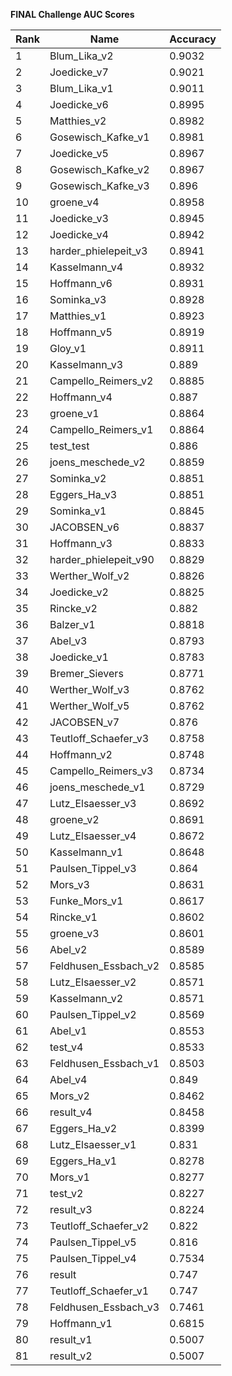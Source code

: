 **FINAL Challenge AUC Scores**


|Rank|Name|Accuracy|
|----|-----|---|
|1|Blum_Lika_v2|0.9032| 
|2|Joedicke_v7|0.9021| 
|3|Blum_Lika_v1|0.9011| 
|4|Joedicke_v6|0.8995| 
|5|Matthies_v2|0.8982| 
|6|Gosewisch_Kafke_v1|0.8981| 
|7|Joedicke_v5|0.8967| 
|8|Gosewisch_Kafke_v2|0.8967| 
|9|Gosewisch_Kafke_v3|0.896| 
|10|groene_v4|0.8958| 
|11|Joedicke_v3|0.8945| 
|12|Joedicke_v4|0.8942| 
|13|harder_phielepeit_v3|0.8941| 
|14|Kasselmann_v4|0.8932| 
|15|Hoffmann_v6|0.8931| 
|16|Sominka_v3|0.8928| 
|17|Matthies_v1|0.8923| 
|18|Hoffmann_v5|0.8919| 
|19|Gloy_v1|0.8911| 
|20|Kasselmann_v3|0.889| 
|21|Campello_Reimers_v2|0.8885| 
|22|Hoffmann_v4|0.887| 
|23|groene_v1|0.8864| 
|24|Campello_Reimers_v1|0.8864| 
|25|test_test|0.886| 
|26|joens_meschede_v2|0.8859| 
|27|Sominka_v2|0.8851| 
|28|Eggers_Ha_v3|0.8851| 
|29|Sominka_v1|0.8845| 
|30|JACOBSEN_v6|0.8837| 
|31|Hoffmann_v3|0.8833| 
|32|harder_phielepeit_v90|0.8829| 
|33|Werther_Wolf_v2|0.8826| 
|34|Joedicke_v2|0.8825| 
|35|Rincke_v2|0.882| 
|36|Balzer_v1|0.8818| 
|37|Abel_v3|0.8793| 
|38|Joedicke_v1|0.8783| 
|39|Bremer_Sievers|0.8771| 
|40|Werther_Wolf_v3|0.8762| 
|41|Werther_Wolf_v5|0.8762| 
|42|JACOBSEN_v7|0.876| 
|43|Teutloff_Schaefer_v3|0.8758| 
|44|Hoffmann_v2|0.8748| 
|45|Campello_Reimers_v3|0.8734| 
|46|joens_meschede_v1|0.8729| 
|47|Lutz_Elsaesser_v3|0.8692| 
|48|groene_v2|0.8691| 
|49|Lutz_Elsaesser_v4|0.8672| 
|50|Kasselmann_v1|0.8648| 
|51|Paulsen_Tippel_v3|0.864| 
|52|Mors_v3|0.8631| 
|53|Funke_Mors_v1|0.8617| 
|54|Rincke_v1|0.8602| 
|55|groene_v3|0.8601| 
|56|Abel_v2|0.8589| 
|57|Feldhusen_Essbach_v2|0.8585| 
|58|Lutz_Elsaesser_v2|0.8571| 
|59|Kasselmann_v2|0.8571| 
|60|Paulsen_Tippel_v2|0.8569| 
|61|Abel_v1|0.8553| 
|62|test_v4|0.8533| 
|63|Feldhusen_Essbach_v1|0.8503| 
|64|Abel_v4|0.849| 
|65|Mors_v2|0.8462| 
|66|result_v4|0.8458| 
|67|Eggers_Ha_v2|0.8399| 
|68|Lutz_Elsaesser_v1|0.831| 
|69|Eggers_Ha_v1|0.8278| 
|70|Mors_v1|0.8277| 
|71|test_v2|0.8227| 
|72|result_v3|0.8224| 
|73|Teutloff_Schaefer_v2|0.822| 
|74|Paulsen_Tippel_v5|0.816| 
|75|Paulsen_Tippel_v4|0.7534| 
|76|result|0.747| 
|77|Teutloff_Schaefer_v1|0.747| 
|78|Feldhusen_Essbach_v3|0.7461| 
|79|Hoffmann_v1|0.6815| 
|80|result_v1|0.5007| 
|81|result_v2|0.5007| 
